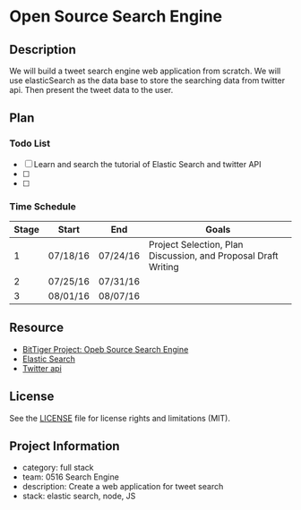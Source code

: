 # Open Source Search Engine

## Description
We will build a tweet search engine web application from scratch. We will use elasticSearch as the data base
to store the searching data from twitter api. Then present the tweet data to the user. 
## Plan

### Todo List
- [ ] Learn and search the tutorial of Elastic Search and twitter API
- [ ] 
- [ ] 

### Time Schedule


| Stage | Start  | End | Goals |
| ------------- | ------------- | ------------- | ------------- |
| 1 | 07/18/16  | 07/24/16  | Project Selection, Plan Discussion, and Proposal Draft Writing |
| 2 | 07/25/16  | 07/31/16  |   |
| 3 | 08/01/16  | 08/07/16  |   |

## Resource
- [BitTiger Project: Opeb Source Search Engine](https://github.com/BitTigerInst/SearchEngine0516)
- [Elastic Search](https://www.elastic.co)
- [Twitter api](https://dev.twitter.com/rest/public/search)


## License
See the [LICENSE](LICENSE) file for license rights and limitations (MIT).

## Project Information
- category: full stack
- team: 0516 Search Engine
- description: Create a web application for tweet search
- stack: elastic search, node, JS
